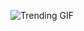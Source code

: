 ![Trending GIF](https://media0.giphy.com/media/v1.Y2lkPThiYjIxNzcybmx3ejkxaWwwNTFreXkyZGxsdWQ5Ymx5b3BoZ2N1ZWRvdTJqZ29xcCZlcD12MV9naWZzX3NlYXJjaCZjdD1n/xUPGcEliCc7bETyfO8/giphy.gif)
